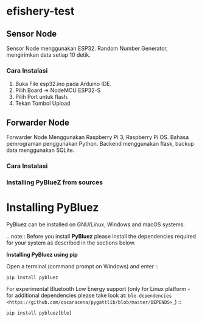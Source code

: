 # efishery-test

## Sensor Node
Sensor Node menggunakan ESP32. Random Number Generator, mengirimkan data setiap 10 detik.

### Cara Instalasi
1. Buka File esp32.ino pada Arduino IDE.
2. Pilih Board -> NodeMCU ESP32-S
3. Pilih Port untuk flash.
4. Tekan Tombol Upload

## Forwarder Node
Forwarder Node Menggunakan Raspberry Pi 3, Raspberry Pi OS.
Bahasa pemrograman penggunakan Python. Backend menggunakan flask, backup data menggunakan SQLite.

### Cara Instalasi

### Installing PyBlueZ from sources

Installing PyBluez
==================

PyBluez can be installed on GNU/Linux, Windows and macOS systems.

.. note:: Before you install **PyBluez** please install the dependencies required for
		  your system as described in the sections below.

**Installing PyBluez using pip**

Open a terminal (command prompt on Windows) and enter
::

	pip install pybluez

For experimental Bluetooth Low Energy support (only for Linux platform -
for additional dependencies please take look at:
`ble-dependencies <https://github.com/oscaracena/pygattlib/blob/master/DEPENDS>`_)
::

    pip install pybluez[ble]

 
